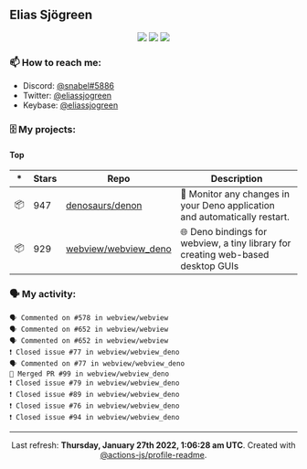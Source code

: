 ## Elias Sjögreen

<p align="center">
  <img src="https://img.shields.io/badge/🎂-dec. 2003-success" />
  <img src="https://img.shields.io/badge/🌎-Stockholm-informational" />
  <img src="https://img.shields.io/badge/👦-He/Him-informational" />
</p>

### 📫 How to reach me:

- Discord: [@snabel#5886](https://discord.com/users/267978757799673866)
- Twitter: [@eliassjogreen](https://twitter.com/eliassjogreen)
- Keybase: [@eliassjogreen](https://keybase.io/eliassjogreen)

### 🗄 My projects:

#### Top
|*|Stars|Repo|Description|
|---|---|---|---|
| 📦 | 947 | [denosaurs/denon](https://github.com/denosaurs/denon) | 👀 Monitor any changes in your Deno application and automatically restart. |
| 📦 | 929 | [webview/webview_deno](https://github.com/webview/webview_deno) | 🌐 Deno bindings for webview, a tiny library for creating web-based desktop GUIs |

### 🗣 My activity:

```
🗣 Commented on #578 in webview/webview
🗣 Commented on #652 in webview/webview
🗣 Commented on #652 in webview/webview
❗️ Closed issue #77 in webview/webview_deno
🗣 Commented on #77 in webview/webview_deno
🎉 Merged PR #99 in webview/webview_deno
❗️ Closed issue #79 in webview/webview_deno
❗️ Closed issue #89 in webview/webview_deno
❗️ Closed issue #76 in webview/webview_deno
❗️ Closed issue #94 in webview/webview_deno
```

------------
<p align="center">Last refresh: <b>Thursday, January 27th 2022, 1:06:28 am UTC</b>. Created with <a href=https://github.com/marketplace/actions/profile-readme>@actions-js/profile-readme</a>.</p>
